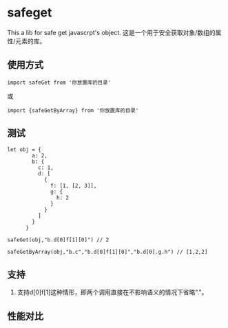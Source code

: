# safeget
This a lib for safe get javascrpt's object.
这是一个用于安全获取对象/数组的属性/元素的库。

## 使用方式

```import safeGet from '你放置库的目录'```

或

```import {safeGetByArray} from '你放置库的目录'```
## 测试
```
let obj = {
        a: 2,
        b: {
          c: 1,
          d: [
            {
              f: [1, [2, 3]],
              g: {
                h: 2
              }
            }
          ]
        }
      }
```

```
safeGet(obj,"b.d[0]f[1][0]") // 2

safeGetByArray(obj,"b.c","b.d[0]f[1][0]","b.d[0].g.h") // [1,2,2]
```
## 支持

1. 支持d[0]f[1]这种情形，即两个调用直接在不影响语义的情况下省略"."。

## 性能对比
